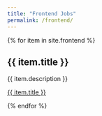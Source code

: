 ```yaml
---
title: "Frontend Jobs"
permalink: /frontend/
---
```


{% for item in site.frontend %}
  <h2>{{ item.title }}</h2>
  <p>{{ item.description }}</p>
  <p><a href="{{ item.url }}">{{ item.title }}</a></p>
{% endfor %}